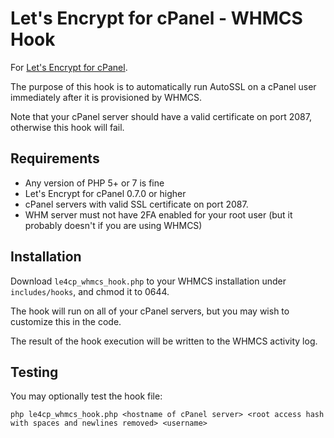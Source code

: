# Let's Encrypt for cPanel - WHMCS Hook

For [Let's Encrypt for cPanel](https://letsencrypt-for-cpanel.com).

The purpose of this hook is to automatically run AutoSSL on a cPanel user immediately after it is provisioned by WHMCS.

Note that your cPanel server should have a valid certificate on port 2087, otherwise this hook will fail.

## Requirements
* Any version of PHP 5+ or 7 is fine
* Let's Encrypt for cPanel 0.7.0 or higher
* cPanel servers with valid SSL certificate on port 2087.
* WHM server must not have 2FA enabled for your root user (but it probably doesn't if you are using WHMCS)

## Installation
Download `le4cp_whmcs_hook.php` to your WHMCS installation under `includes/hooks`, and chmod it to 0644.

The hook will run on all of your cPanel servers, but you may wish to customize this in the code.

The result of the hook execution will be written to the WHMCS activity log.

## Testing
You may optionally test the hook file:

```
php le4cp_whmcs_hook.php <hostname of cPanel server> <root access hash with spaces and newlines removed> <username>
```
